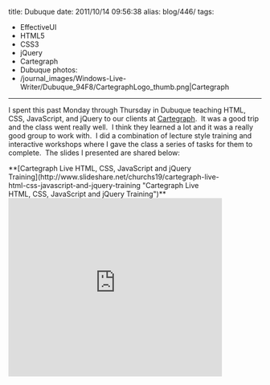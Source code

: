 title: Dubuque
date: 2011/10/14 09:56:38
alias: blog/446/
tags:
- EffectiveUI
- HTML5
- CSS3
- jQuery
- Cartegraph
- Dubuque
photos:
- /journal_images/Windows-Live-Writer/Dubuque_94F8/CartegraphLogo_thumb.png|Cartegraph
---
I spent this past Monday through Thursday in Dubuque teaching HTML, CSS, JavaScript, and jQuery to our clients at [Cartegraph](http://www.cartegraph.com).  It was a good trip and the class went really well.  I think they learned a lot and it was a really good group to work with.  I did a combination of lecture style training and interactive workshops where I gave the class a series of tasks for them to complete.  The slides I presented are shared below:

<div style="width: 425px" id="__ss_9699758">**[Cartegraph Live HTML, CSS, JavaScript and jQuery Training](http://www.slideshare.net/churchs19/cartegraph-live-html-css-javascript-and-jquery-training "Cartegraph Live HTML, CSS, JavaScript and jQuery Training")**<iframe height="355" marginheight="0" src="https://www.slideshare.net/slideshow/embed_code/9699758?rel=0" frameborder="0" width="425" marginwidth="0" scrolling="no"></iframe></div>